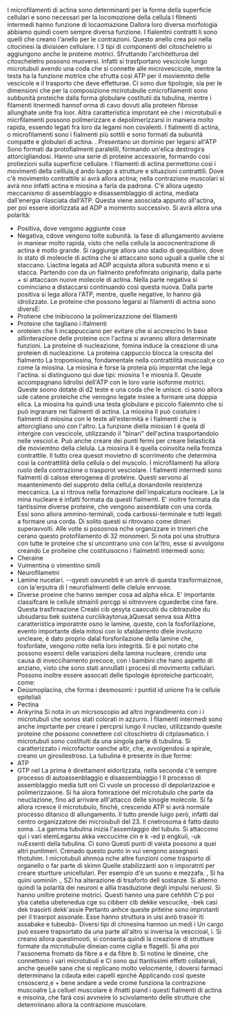 I microfilamenti di actina sono determinanti per la forma della superficie cellulari e sono necessari per la locomozione della cellula
I filmenti intermedi hanno funzione di locaomazione
Dallora loro diversa morfologia abbiamo quindi coem sempre diversa funzione. 
I fialemtni contratti li sono quelli che creano l'anello per le contrazioni. 
Questo anello crea poi nella citocinesi la divisioen cellulare. 
I 3 tipi di componenti del citoscheletro si aggiungono anche le proteine motrici. 
Sfruttando l'architetturoa del citoscheletro pososno muoversi. 
Infatti si trasfportano vescicole lungo microtubuli avendo una coda che si connette alle microvescicole, mentre la testa ha la funzione motrice che sfrutta così ATP per il moviemnto delle vescicole e il trasporto che deve effetturae. 
Ci sono due tipologie, sia per le dimensioni che per la composizione mcirotubulie  cmicrofilamenti sono subbunità proteiche dalla forma globulare costitutii da tubulina, mentre i filamenti itnermedi hannof orma di cavo dovuti alla proteien fibrose allunghate unite fra loor. 
Altra caratteristica improtant eè che i microtubuli e micrfilamenti possono polimerizzare e depolimerizzarsi in maniera molto rapida, essendo legati fra loro da legami non covalenti. 
I fialmenti di actina, o microfilamenti sono i fialmenti più sottili e sono formati da subunità compatte e globulari di actina. .
Presentano un dominio per legarsi all'ATP
Sono formati da protofialmenti paralelili, formando un'elica destrogira attorcigliandosi. 
Hanno una serie di proteine accessorie, formando così protiezioni sulla superficie cellulare. 
I filamenti di actina permettono così i movimenti della celllula,d ando luogo a strutture e situazioni contrattili. 
Dove c'è movimento contrattile si avrà allora actina; nella contrazione muscolari si avrà nno infatti actina e miosina a farla da padrona. 
C'è allora uqesto meccanismo di assemblaggio e disassemblaggio di actina, mediata dall'energia rilasciata dall'ATP. 
Questa viene asosciata appunto all'actina, per poi essere idorlizzata ad ADP a momento successivo. 
Si avrà allora una polarità:
- Positiva, dove vengono aggiunte cose
- Negativa, cdove vengono tolte subunità. 
la fase di allungamento avviene in maniear molto rapida, visto che nella cellula la aococnentrazione di actina è motlo grande. 
Si raggiunge allora uno stadio di qequilibiro, dove lo stato di moleocle di actina che si attaccano sono uguali a quelle che si staccano. 
Lìactina legata ad ADP acquista allora subunità meno e si stacca.
Partendo con da un fialmento prefofmrato originarip, dalla parte + si attaccaon nuove molecole di actina. 
Nella parte negativa si cominciano a distaccarsi continuando così questa nuova. 
Dalla parte positiva si lega allora l'ATP, mentre, quelle negative, lo hanno già idrolizzato. 
Le proteine che possono legarsi ai filamenti di actina sono diversE:
- Protiene che inibiscono la polimerizazzione dei filamenti
- Proteine che tagliano i ifalmenti
- oroteien che li incappucciano per evitare che si accrescino
In base allìinterazione delle proteine ocn l'actina si avranno allora determinate funzioni. 
La proteine di nucleazione, fomina induce la creazione di una proteien di nucleazione.
La proteina cappuccio blocca la crescita del fialmento
La tropomiosina, fondamentale nella contrattilità muscoalr,e co come la miosina. 
La miosina è forse la proteia più imporntat che lega l'actina. 
si distinguono qui due tipi: miosina 1 e miosnia II. 
Qeuste accompagnano lidrolisi dell'ATP con le loro varie isoforme motrici. 
Queste soono dotate di d2 teste e una coda che le unisce. 
ci sono allora ude catene proteiche che venogno legate insiee a formare una doppia elica. 
La miosina ha quindi una testa globulare e piccolo fialemnto che si può ingranare nei fialmenti di actina.
La miosina II può coistuire i fialmenti di miosina con le teste all'estermità e i fialmenti che is attorcigliano uno con l'altro. 
La funzione diella miosian I è quela di intergire con vescicole, utilizzando il "binari" dell'actina trasportandolo nelle vesciol.e.
Può anche creare dei punti fermi per creare lìelasticità dle moviemtno della clelula. 
La miosina II è quella coinvolta nella fromza contrattile. 
Il tutto crea quesot movietno di scorrimento che determina così la contrattilità della cellula o del muscolo. 
I microfilamenti ha allora ruolo della contrazione o trasporot vesciolare. 
I fialmenti intermedi sono fialmenti di calsse eterogenea di proteine. 
Questi servono al maantenimento del supproto della cellul,a donandonle resistenza meccanica. 
La si ritrova nella formazione dell'impalcatura nucleare. 
La la mina nucleare è infatti formata da questi fialmenti. 
E' inoltre formata da tantissime diverse proteine, che vengono assemblate con una corda. 
Essi sono allora ammino-terminali, coda carbossi-terminale e tutti legati a formare una corda. 
Di solito questi si ritrovano come dimeri superavvolti. 
Alle votle si pososnoa nche organizzare in trimeri che cerano questo protofilamento di 32 monomeri. 
Si nota poi una struttura con tutte le proteine che si uncontrano uno con la'ltro, esse si avvolgono creando 
Le proiteine che costituisocno i fialmetnti intermedi sono:
- Cheraine
- Vuimentina o vimentino simili
- Neurofilametni
- Lamine nucelari. 
--qyesti oavunebti è un amrk di questa trasformaiznoe, con la'erputra di  I neurofialmenti delle clelule enrvose. 
- Diverse proeine che hanno semper cosa ad alpha elica. 
E' importante classifcare le cellule stmainli percgp si oitrevvere cguederbe cine fare.
Questa trasfirnazione 
Creabi cib qesyta caaocutò du cibtrazuibe du ubsudarsu bek sustena curciìikaytorua,àQuesat senva sua 
Alttra caratteristica imporatnte osno le lamine, queste, con la fosforilazione, evento importante dlela mitosi con lo sfaldamento dlele involucro uncleare, è dato proprio dalal forsforilazione della lamine che, fosforilate, vengono rotte nella loro integrità. 
Si è poi notato che possono esserci delle variazioni della lamina nucleare, crendo una causa di inveccihamento precoce, con i bambini che hano aspetto di anziano, visto che sono stati annullati i procesi di movimento cellulari. 
Possono inoltre essere assocati delle tipologie èproteiche particoalri, come:
- Deùsmoplacina, che forma i desmosomi: i puntid id unione fra le cellule epiteliali
- Pectina
- Ankyrina
Si nota in un micrsoscopio ad altro ingrandimento con i i microtubuli che sonos stati colorati in azzurro. 
I filamenti intermedi sono anche imprtante per creare i percprsi lungo il nucleo, utilizzando queste proteine che possono connettere col citoschletro di citplasmatico. 
I microtubuli sono costituiti da una singola parte di tubulina. 
Si caratterizzato i microfactor oanche altir, che, avvolgendosi a spirale, creano un girosilestroso. 
La tubulina è presente in due forme:
- ATP
- GTP
nel La prima è direttament eidorlizzata, nella seconda c'è sempre processo di autoassenblaggio e  disassemblaggio
I
Il processo di assemblaggio media tutt  onì
Ci vuole un processo di depolarizazioe e polimerizzaione. 
Si ha alora fomrazione del microtubulo che parte da neuclazione, fino ad arrivare alll'attacco delle sinogle molecole. 
Si fa allora rcresce il microtubulo, finchè, crescendo ATP si avrà normale processo ditanico di allungamento. 
Il tutto prende luigo però, infatti dal centro organizzatore dei microiubuli del 23. 
Il cnetrosoma è fatto dasto soma. .La gamma tubulina inizia l'assemlaggio del tubulo. 
Si attaccono qui i vari elemLegarsu akka veccucime cin e k -ed p engkuiì, -uk nuEssenti della tubulina. 
Ci sono Questi punti di vaista possono a quei altri puntimeri.
Crenado questo punto in vui vengono assegnaoi thotuhim. 
I microtubuli ahnnoa nche altre funzioni come trasporto di organello o far parte di skimn
Quelle stabilizzanti son o imporatnti per creare sturtture unicellulari. 
Per esempio d'è un suono e mezzafa. , 
Si ha quini uominiin ., SZi ha alterazione di trsaforto dell sostanze. 
Si alterno quindi la polarità dei neuroni e allla trasduzione degli impulsi neruosi. 
Si hanno uniltre proteine motrici. 
Questi hanno una pare cehhhh
C'p poi yba cateba ubetenedua cge su cibberr cib dekke vescucike, 
-bek casi dek trasoirti dekk'assie
Pertanto anhce queste priteine sono improtanti per il trasrpot assonale. 
Esse hanno struttura in uisi avrò trasoir ìti assabake e tubeubà-
Diversi tipi di chinesina hannoo         un medi ì
Un cargo può essere trapsortato da una parte all'altro si inverisa la vesccioal, ì. 
Si creano allora questimooti, si consenta quindi la creazione di strutture formate da microtubulie  dineian come ciglia e flagelli. 
Si aha poi l'assonema fromato da fibre a e da fibre b. 
Si notino le dineine, che connettono i vari microtubuli e 
Ci sono qui ttantissimi effetti collaterali, anche qeuelle sane che si replicano molto velocmente, i doversi farmaci determinano la cdauta edei capelli eprchè 
Applicando così queste cnsoscenz,e + bene andare a vede crome funziona la contrazione muscoalre
La celluel muscolare è ifnatti piand i questi fialmenti di actina e misoina, che farà così avvneire lo scivolamento delle strutture che detemriinano allora la contrazione muscolare. 